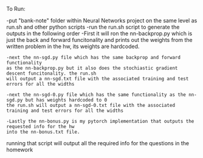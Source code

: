 To Run:

-put "bank-note" folder within Neural Networks project on the same level as run.sh and other python scripts
-run the run.sh script to generate the outputs in the following order
    -First it will ron the nn-backprop.py which is just the back and forward funcitonality and prints out the 
    weights from the written problem in the hw, its weights are hardcoded.

    -next the nn-sgd.py file which has the same backprop and forward functionality
    as the nn-backprop.py but it also does the stochiastic gradient descent funcitonality. the run.sh
    will output a nn-sgd.txt file with the associated training and test errors for all the widths

    -next the nn-sgd-0.py file which has the same functionality as the nn-sgd.py but has weights hardcoded to 0
    the run.sh will output a nn-sgd-0.txt file with the associated training and test errors for all the widths

    -Lastly the nn-bonus.py is my pytorch implementation that outputs the requested info for the hw
    into the nn-bonus.txt file.

running that script will output all the required info for the questions in the homework 